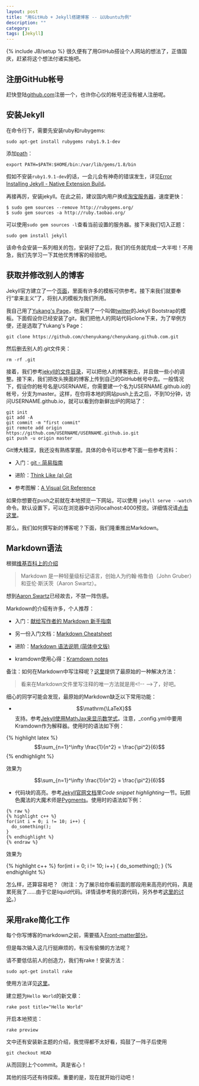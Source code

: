 ```yaml
---
layout: post
title: "用GitHub + Jekyll搭建博客 -- 以Ubuntu为例"
description: ""
category: 
tags: [Jekyll]
---
```

{% include JB/setup %}
很久便有了用GitHub搭设个人网站的想法了，正值国庆，赶紧将这个想法付诸实施吧。

## 注册GitHub帐号

赶快登陆[github.com](https://github.com)注册一个，也许你心仪的帐号还没有被人注册呢。

## 安装Jekyll

在命令行下，需要先安装ruby和rubygems:

    sudo apt-get install rubygems ruby1.9.1-dev

添加[path](http://stackoverflow.com/questions/1664974/rake-command-not-found)：

    export PATH=$PATH:$HOME/bin:/var/lib/gems/1.8/bin

假如不安装`ruby1.9.1-dev`的话，一会儿会有神奇的错误发生，详见[Error Installing Jekyll - Native Extension Build](http://stackoverflow.com/questions/10725767/error-installing-jekyll-native-extension-build)。

再接再厉，安装jekyll。在此之前，建议国内用户换成[淘宝服务器](http://ruby-china.org/wiki/install-rails-on-ubuntu-12-04-server)，速度更快：

    $ sudo gem sources --remove http://rubygems.org/
    $ sudo gem sources -a http://ruby.taobao.org/

可以使用`sudo gem sources -l`查看当前设置的服务器。接下来我们切入正题：

    sudo gem install jekyll

该命令会安装一系列相关的包，安装好了之后，我们的任务就完成一大半啦！不用急，我们先学习一下其他优秀博客的经验吧。

## 获取并修改别人的博客

Jekyll官方建立了一个[页面](https://github.com/mojombo/jekyll/wiki/sites)，里面有许多的模板可供参考。接下来我们就要奉行“拿来主义”了，将别人的模板为我们所用。

我自己用了[Yukang's Page](http://cyukang.com/)，他采用了一个叫做[twitter](http://themes.jekyllbootstrap.com/preview/twitter/)的Jekyll Bootstrap的模板。下面假设你已经安装了git，我们把他人的网站代码clone下来，为了举例方便，还是选取了Yukang's Page：

    git clone https://github.com/chenyukang/chenyukang.github.com.git

然后删去别人的.git文件夹：
    
    rm -rf .git

接着，我们参考[jekyll的文件目录](http://jekyllrb.com/docs/structure/)，可以把他人的博客删去，并且做一些小的调整。接下来，我们把改头换面的博客上传到自己的GitHub帐号中去。一般情况下，假设你的帐号名是USERNAME，你需要建一个名为USERNAME.github.io的帐号，分支为master。这样，在你将本地的网站push上去之后，不到10分钟，访问USERNAME.github.io，就可以看到你新鲜出炉的网站了：

    git init
    git add -A
    git commit -m "first commit"
    git remote add origin https://github.com/USERNAME/USERNAME.github.io.git
    git push -u origin master

Git博大精深，我还没有熟练掌握。具体的命令可以参考下面一些参考资料：

- 入门：[git - 简易指南](http://rogerdudler.github.io/git-guide/index.zh.html)

- 进阶：[Think Like (a) Git](http://think-like-a-git.net/epic.html)

- 参考图解：[A Visual Git Reference](http://marklodato.github.io/visual-git-guide/index-en.html)

如果你想要在push之前就在本地预览一下网站，可以使用
`jekyll serve --watch`
命令。默认设置下，可以在浏览器中访问localhost:4000预览。详细情况请[点击这里](http://jekyllrb.com/docs/usage/)。

那么，我们如何撰写新的博客呢？下面，我们隆重推出Markdown。

## Markdown语法

根据[维基百科上的介绍](http://zh.wikipedia.org/zh-cn/Markdown)

> Markdown 是一种轻量级标记语言，创始人为约翰·格鲁伯（John Gruber）和亚伦·斯沃茨（Aaron Swartz）。

想到[Aaron Swartz](http://zh.wikipedia.org/wiki/%E4%BA%9A%E4%BC%A6%C2%B7%E6%96%AF%E6%B2%83%E8%8C%A8)已经故去，不禁一阵伤感。

Markdown的介绍有许多，个人推荐：

- 入门：[献给写作者的 Markdown 新手指南](http://jianshu.io/p/q81RER)

- 另一份入门文档：[Markdown Cheatsheet](https://github.com/adam-p/markdown-here/wiki/Markdown-Cheatsheet)

- 进阶：[Markdown 语法说明 (简体中文版) ](http://wowubuntu.com/markdown/)

- kramdown使用心得：[Kramdown notes](http://mindspill.net/computing/web-development-notes/kramdown-notes/)

备注：如何在Markdown中写注释呢？[这里](https://twitter.com/denialduan/status/180532937358454784)提供了最原始的一种解决方法：

> 看来在Markdown文件里写注释的唯一方法就是用&lt;!-- --&gt;了，好吧。

细心的同学可能会发现，最原始的Markdown缺乏以下常用功能：

- $$\mathrm{\LaTeX}$$支持。参考[Jekyll使用MathJax来显示数学式](http://cyukang.com/2013/03/03/try-mathjax.html)。注意，_config.yml中要用Kramdown作为解释器。使用时的语法如下例：

{% highlight latex %}
$$\sum_{n=1}^\infty \frac{1}{n^2} = \frac{\pi^2}{6}$$
{% endhighlight %}

效果为

$$\sum_{n=1}^\infty \frac{1}{n^2} = \frac{\pi^2}{6}$$

- 代码块的高亮。参考[Jekyll官网文档](http://jekyllrb.com/docs/templates/)里*Code snippet highlighting*一节。玩颜色魔法的大魔术师是[Pygments](http://pygments.org/)。使用时的语法如下例：

~~~
{% raw %}
{% highlight c++ %}
for(int i = 0; i != 10; i++) {
  do_something();
}
{% endhighlight %}
{% endraw %}
~~~

效果为

{% highlight c++ %}
for(int i = 0; i != 10; i++) {
  do_something();
}
{% endhighlight %}

怎么样，还算容易吧？（附注：为了展示给你看前面的那段用来高亮的代码，真是累死我了......由于它是liquid代码。详情请参考我的源代码，另外参考[这里的讨论](https://github.com/mojombo/jekyll/issues/814)。）

## 采用rake简化工作

每个你写博客的markdown之前，需要插入[Front-matter部分](http://jekyllrb.com/docs/frontmatter/)。

但是每次输入这几行挺麻烦的，有没有偷懒的方法呢？

请不要低估前人的创造力，我们有rake！安装方法：

    sudo apt-get install rake

使用方法详见[这里](http://www.xutaopb.com/blog/2013/04/18/jekyll_blog_stepbystep/)。

建立题为`Hello World`的新文章：

    rake post title="Hello World"

开启本地预览：

    rake preview

文中还有安装新主题的介绍，我觉得都不太好看，捣鼓了一阵子后使用

    git checkout HEAD

从而回到上个commit。真是省心！

其他的技巧还有待探索。重要的是，现在就开始行动吧！
